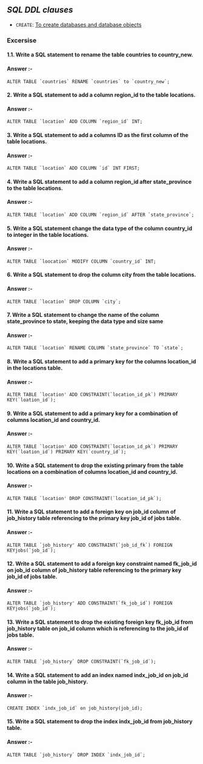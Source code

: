 ## *SQL DDL clauses*

* `CREATE`: [To create databases and database objects](https://www.w3schools.com/sql/sql_create_table.asp)


### Excersise

#### 1.1. Write a SQL statement to rename the table countries to country_new.
#### Answer :-  
```no-highlight
ALTER TABLE `countries` RENAME `countries` to `country_new`;
```
#### 2. Write a SQL statement to add a column region_id to the table locations.

#### Answer :-  
```no-highlight
ALTER TABLE `location` ADD COLUMN `region_id` INT;
```
#### 3. Write a SQL statement to add a columns ID as the first column of the table locations.

#### Answer :-  
```no-highlight
ALTER TABLE `location` ADD COLUMN `id` INT FIRST;
```
#### 4. Write a SQL statement to add a column region_id after state_province to the table locations.

#### Answer :-  
```no-highlight
ALTER TABLE `location` ADD COLUMN `region_id` AFTER `state_province`;
```
#### 5. Write a SQL statement change the data type of the column country_id to integer in the table locations.

#### Answer :-  
```no-highlight
ALTER TABLE `loocation` MODIFY COLUMN `country_id` INT;
```
#### 6. Write a SQL statement to drop the column city from the table locations.

#### Answer :-  
```no-highlight
ALTER TABLE `location` DROP COLUMN `city`;
```
#### 7. Write a SQL statement to change the name of the column state_province to state, keeping the data type and size same

#### Answer :-  
```no-highlight
ALTER TABLE `location` RENAME COLUMN `state_province` TO `state`;

```
#### 8. Write a SQL statement to add a primary key for the columns location_id in the locations table.

#### Answer :-  
```no-highlight
ALTER TABLE `location' ADD CONSTRAINT(`location_id_pk`) PRIMARY KEY(`loation_id`);
```
#### 9. Write a SQL statement to add a primary key for a combination of columns location_id and country_id.

#### Answer :-  
```no-highlight
ALTER TABLE `location' ADD CONSTRAINT(`location_id_pk`) PRIMARY KEY(`loation_id`) PRIMARY KEY(`country_id`);
```
#### 10. Write a SQL statement to drop the existing primary from the table locations on a combination of columns location_id and country_id.

#### Answer :-  
```no-highlight
ALTER TABLE `location' DROP CONSTRAINT(`location_id_pk`);
```
#### 11. Write a SQL statement to add a foreign key on job_id column of job_history table referencing to the primary key job_id of jobs table.

#### Answer :-  
```no-highlight
ALTER TABLE `job_history' ADD CONSTRAINT(`job_id_fk`) FOREIGN KEYjobs(`job_id`);

```
#### 12. Write a SQL statement to add a foreign key constraint named fk_job_id on job_id column of job_history table referencing to the primary key job_id of jobs table.

#### Answer :-  
```no-highlight
ALTER TABLE `job_history' ADD CONSTRAINT(`fk_job_id`) FOREIGN KEYjobs(`job_id`);

```
#### 13. Write a SQL statement to drop the existing foreign key fk_job_id from job_history table on job_id column which is referencing to the job_id of jobs table.

#### Answer :-  
```no-highlight
ALTER TABLE `job_history` DROP CONSTRAINT(`fk_job_id`);
```
#### 14. Write a SQL statement to add an index named indx_job_id on job_id column in the table job_history.

#### Answer :-  
```no-highlight
CREATE INDEX `indx_job_id` on job_history(job_id);
```
#### 15. Write a SQL statement to drop the index indx_job_id from job_history table.

#### Answer :-  
```no-highlight
ALTER TABLE `job_history` DROP INDEX `indx_job_id`;
```
